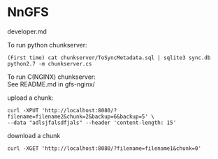 # NnGFS
developer.md

To run python chunkserver:

    (First time) cat chunkserver/ToSyncMetadata.sql | sqlite3 sync.db
    python2.7 -m chunkserver.cs

To run C(NGINX) chunkserver:  
See README.md in gfs-nginx/

upload a chunk:

    curl -XPUT 'http://localhost:8080/?filename=filename2&chunk=2&backup=6&backup=5' \
    --data "adlsjfalsdfjals" --header 'content-length: 15'

download a chunk

    curl -XGET 'http://localhost:8080/?filename=filename1&chunk=0'
